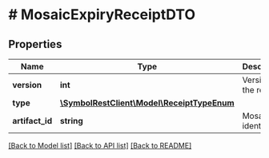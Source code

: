 # # MosaicExpiryReceiptDTO

## Properties

Name | Type | Description | Notes
------------ | ------------- | ------------- | -------------
**version** | **int** | Version of the receipt. |
**type** | [**\SymbolRestClient\Model\ReceiptTypeEnum**](ReceiptTypeEnum.md) |  |
**artifact_id** | **string** | Mosaic identifier. |

[[Back to Model list]](../../README.md#models) [[Back to API list]](../../README.md#endpoints) [[Back to README]](../../README.md)
